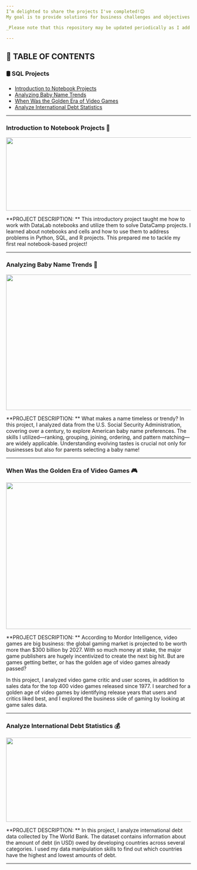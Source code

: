```yaml
---
I’m delighted to share the projects I've completed!😊  
My goal is to provide solutions for business challenges and objectives while enhancing my SQL querying skills.

_Please note that this repository may be updated periodically as I add new completed projects._

---
```

## 📑 TABLE OF CONTENTS
### 🛢️ SQL Projects
- [Introduction to Notebook Projects](https://github.com/abertpaat28/Datacamp-Finished-Projects/tree/main/00%20-%20Introduction%20to%20Notebook%20Projects)
- [Analyzing Baby Name Trends](https://github.com/abertpaat28/Datacamp-Finished-Projects/tree/main/01%20-%20Analyzing%20Baby%20Name%20Trends)
- [When Was the Golden Era of Video Games](https://github.com/abertpaat28/Datacamp-Finished-Projects/tree/main/02%20-%20When%20Was%20the%20Golden%20Era%20of%20Video%20Games)
- [Analyze International Debt Statistics](https://github.com/abertpaat28/Datacamp-Finished-Projects/tree/main/03%20-%20Analyze%20International%20Debt%20Statistics)


---
### Introduction to Notebook Projects 📢
<p align="center">
<img src="https://github.com/abertpaat28/Datacamp-Finished-Projects/assets/172190865/1afd25df-3bfe-42ab-a525-5246e76d7ed9" align="center" width="800" height="200" >

**PROJECT DESCRIPTION: ** 
This introductory project taught me how to work with DataLab notebooks and utilize them to solve DataCamp projects. I learned about notebooks and cells and how to use them to address problems in Python, SQL, and R projects. This prepared me to tackle my first real notebook-based project!


---
### Analyzing Baby Name Trends 👶
<p align="center">
<img src="https://github.com/abertpaat28/Datacamp-Finished-Projects/assets/172190865/d6a5ba4f-04bb-4de7-b8a5-b3115d3119e8" align="center" width="530" height="370" >

**PROJECT DESCRIPTION:  **
What makes a name timeless or trendy? In this project, I analyzed data from the U.S. Social Security Administration, covering over a century, to explore American baby name preferences. The skills I utilized—ranking, grouping, joining, ordering, and pattern matching—are widely applicable. Understanding evolving tastes is crucial not only for businesses but also for parents selecting a baby name!



---
### When Was the Golden Era of Video Games 🎮
<p align="center">
<img src="https://github.com/abertpaat28/Datacamp-Finished-Projects/assets/172190865/c232a7cd-5000-4a34-b2be-b5fbb6d45057" align="center" width="600" height="400" >

**PROJECT DESCRIPTION:  **
According to Mordor Intelligence, video games are big business: the global gaming market is projected to be worth more than $300 billion by 2027. With so much money at stake, the major game publishers are hugely incentivized to create the next big hit. But are games getting better, or has the golden age of video games already passed?

In this project, I analyzed video game critic and user scores, in addition to sales data for the top 400 video games released since 1977. I searched for a golden age of video games by identifying release years that users and critics liked best, and I explored the business side of gaming by looking at game sales data.

---
### Analyze International Debt Statistics 💰
<p align="center">
<img src="https://github.com/abertpaat28/Datacamp-Finished-Projects/assets/172190865/d759670e-b6c8-4639-9ee8-0251da7601d1" align="center" width="600" height="230" >

**PROJECT DESCRIPTION:  **
In this project, I analyze international debt data collected by The World Bank. The dataset contains information about the amount of debt (in USD) owed by developing countries across several categories. I used my data manipulation skills to find out which countries have the highest and lowest amounts of debt.


---

